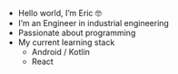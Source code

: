 - Hello world, I’m Eric 🤓
- I’m an Engineer in industrial engineering
-  Passionate about programming
- My current learning stack
    - Android / Kotlin
    - React





<!---
raneric/raneric is a ✨ special ✨ repository because its `README.md` (this file) appears on your GitHub profile.
You can click the Preview link to take a look at your changes.
--->
